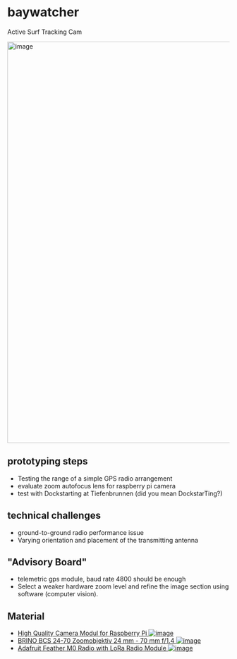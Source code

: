 # baywatcher
Active Surf Tracking Cam

<img width="911" alt="image" src="https://user-images.githubusercontent.com/16016898/112151912-094f6500-8be2-11eb-9478-2747b4b5afb8.png">


## prototyping steps
* Testing the range of a simple GPS radio arrangement
* evaluate zoom autofocus lens for raspberry pi camera
* test with Dockstarting at Tiefenbrunnen (did you mean DockstarTing?)

## technical challenges
* ground-to-ground radio performance issue
* Varying orientation and placement of the transmitting antenna

## "Advisory Board"
* telemetric gps module, baud rate 4800 should be enough
* Select a weaker hardware zoom level and refine the image section using software (computer vision). 

## Material
* [High Quality Camera Modul for Raspberry Pi ![image](https://user-images.githubusercontent.com/16016898/112148138-cd1a0580-8bdd-11eb-9907-bc8203195be1.png)](https://www.digitec.ch/de/s1/product/raspberry-pi-high-quality-camera-kamera-elektronikmodul-13191763?gclid=Cj0KCQjwo-aCBhC-ARIsAAkNQiujtdPbio0qud9089mpL3Ui47l5W1McYL0u9lTtFpYrHzYYL1r8IlkaApLJEALw_wcB&gclsrc=aw.ds#gallery-open)
* [BRINO BCS 24-70 Zoomobjektiv 24 mm - 70 mm f/1.4 ![image](https://user-images.githubusercontent.com/16016898/112147812-68f74180-8bdd-11eb-92c5-bc963cc0ea50.png)](https://www.microspot.ch/de/foto-video/objektive/objektive--c322000/brino-bcs-24-70-zoomobjektiv-24-mm-70-mm-f-1-4--p0000908053?gclid=Cj0KCQjwo-aCBhC-ARIsAAkNQiuvAM4HwBbRAE4Ajw1Sbz7mMsQlhC_nQQmqOp2kGuwVe_PXtkanH40aAoQIEALw_wcB&gclsrc=aw.ds)
* [Adafruit Feather M0 Radio with LoRa Radio Module ![image](https://user-images.githubusercontent.com/16016898/112147363-e66e8200-8bdc-11eb-952c-9aca3a8e7f7b.jpeg)](https://learn.adafruit.com/adafruit-feather-m0-radio-with-lora-radio-module/overview)
